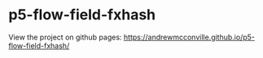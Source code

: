 # p5-flow-field-fxhash

View the project on github pages:
https://andrewmcconville.github.io/p5-flow-field-fxhash/
